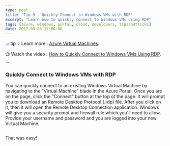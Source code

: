 ```yaml
---
type: post
title: "Tip 9 - Quickly Connect to Windows VMs with RDP"
excerpt: "Learn how to quickly connect to Windows VMs using RDP"
tags: [azure, windows, portal, cloud, developers, tipsandtricks]
date: 2017-09-03 17:00:00
---
```


::: tip
:bulb: Learn more : [Azure Virtual Machines](https://docs.microsoft.com/azure/virtual-machines/?WT.mc_id=docs-azuredevtips-azureappsdev). 

:tv: Watch the video : [How to Quickly Connect to Windows VMs Using RDP](https://www.youtube.com/watch?v=RXS9F7yy4A8&list=PLLasX02E8BPCNCK8Thcxu-Y-XcBUbhFWC&index=7?WT.mc_id=youtube-azuredevtips-azureappsdev).
:::

### Quickly Connect to Windows VMs with RDP

You can quickly connect to an existing Windows Virtual Machine by navigating to the "Virtual Machine" blade in the Azure Portal. Once you are on the page, click the "Connect" button at the top of the page. It will prompt you to download an Remote Desktop Protocol (.rdp) file. After you click on it, then it will open the Remote Desktop Connection application. Windows will give you a security prompt and firewall rule which you'll need to allow. Provide your username and password and you are logged into your new Virtual Machine. 

<img :src="$withBase('/files/azuretip9.gif')">

That was easy!

